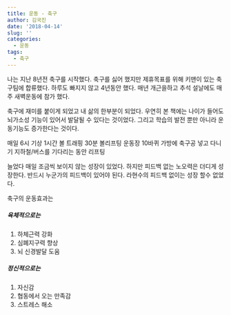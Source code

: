 ```yaml
---
title: 운동 - 축구
author: 김국진
date: '2018-04-14'
slug: ''
categories:
  - 운동
tags:
  - 축구
---
```


나는 지난 8년전 축구를 시작했다.
축구를 싫어 했지만 제휴목표를 위해 키맨이 있는 축구팀에 합류했다.
하루도 빠지지 않고 4년동안 했다.
매년 개근을하고 추석 설날에도 매주 새벽운동에 참가 했다.

축구에 재미를 붙이게 되었고 내 삶의 한부분이 되었다.
우연히 본 책에는 나이가 들어도 뇌가소성 기능이 있어서 발달될 수 있다는 것이었다.
그리고 학습의 발전 뿐만 아니라 운동기능도 증가한다는 것이다.


매일
6시 기상
1시간 볼 트래핑
30분 볼리프팅
운동장 10바퀴
가방에 축구공 넣고 다니기
지하철/버스를 기다리는 동안 리프팅

늘었다 매일 조금씩 보이지 않는 성장이 있었다.
하지만 피드백 없는 노오력은 더디게 성장한다.
반드시 누군가의 피드백이 있어야 된다.
라현수의 피드백 없이는 성장 할수 없었다.

축구의 운동효과는

##### 육체적으로는 

1. 하체근력 강화
2. 심폐지구력 향상
3. 뇌 신경발달 도움 

##### 정신적으로는 

1. 자신감
2. 협동에서 오는 만족감
3. 스트레스 해소


